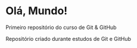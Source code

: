 # Olá, Mundo!
 Primeiro repositório do curso de Git & GitHub

Repositório criado durante estudos de Git e GitHub
